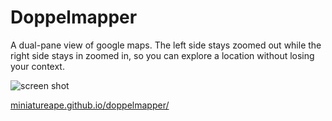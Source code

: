 # Doppelmapper

A dual-pane view of google maps. The left side stays zoomed out while the right side stays in zoomed in, so you can explore a location without losing your context.

![screen shot](miniatureape.github.io/doppelmapper/assets/screenshot.png)

[miniatureape.github.io/doppelmapper/](Demo)
